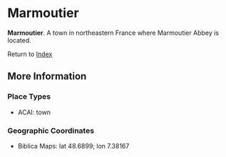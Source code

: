 # Marmoutier
**Marmoutier**. 
A town in northeastern France where Marmoutier Abbey is located. 








Return to [Index](00-Index.md)

## More Information

### Place Types

* ACAI: town



### Geographic Coordinates

* Biblica Maps: lat 48.6899; lon 7.38167




